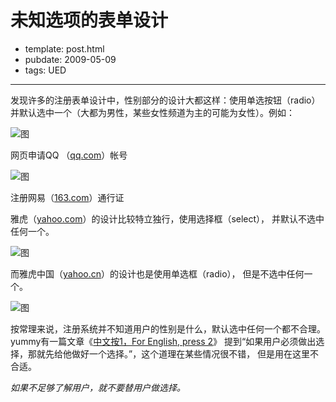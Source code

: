 
# 未知选项的表单设计

- template: post.html
- pubdate: 2009-05-09
- tags: UED

----

发现许多的注册表单设计中，性别部分的设计大都这样：使用单选按钮（radio）
并默认选中一个（大都为男性，某些女性频道为主的可能为女性）。例如：

![图](http://3.bp.blogspot.com/_POl6bUDELqY/SgUXbXDilSI/AAAAAAAAICg/iWEub23YPns/s320/qq-reg-gender.jpg)

网页申请QQ （[qq.com](http://www.qq.com/)）帐号

![图](http://3.bp.blogspot.com/_POl6bUDELqY/SgUXhW92jnI/AAAAAAAAICo/aPBUi5Ew-34/s320/163-reg-gender.jpg)

注册网易（[163.com](http://www.163.com/)）通行证

雅虎（[yahoo.com](http://www.yahoo.com/)）的设计比较特立独行，使用选择框（select），
并默认不选中任何一个。

![图](http://3.bp.blogspot.com/_POl6bUDELqY/SgUYkKl3WQI/AAAAAAAAICw/-TCSOh0wpbA/s320/yahoo.com-reg-gender.jpg)

而雅虎中国（[yahoo.cn](http://www.yahoo.cn/)）的设计也是使用单选框（radio），
但是不选中任何一个。

![图](http://4.bp.blogspot.com/_POl6bUDELqY/SgUZRosOFDI/AAAAAAAAIC4/5QXSQhtQFH0/s1600-h/yahoo.cn-reg-gender.jpg)

按常理来说，注册系统并不知道用户的性别是什么，默认选中任何一个都不合理。
yummy有一篇文章《[中文按1，For English, press 2](http://www.yummyux.com/?p=366 )》
提到“如果用户必须做出选择，那就先给他做好一个选择。”，这个道理在某些情况很不错，
但是用在这里不合适。

*如果不足够了解用户，就不要替用户做选择。*
